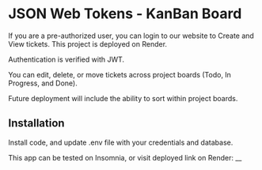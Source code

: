 # JSON Web Tokens - KanBan Board

If you are a pre-authorized user, you can login to our website to Create and View tickets. This project is deployed on Render.

Authentication is verified with JWT.

You can edit, delete, or move tickets across project boards (Todo, In Progress, and Done). 

Future deployment will include the ability to sort within project boards.

## Installation

Install code, and update .env file with your credentials and database. 

This app can be tested on Insomnia, or visit deployed link on Render: __
